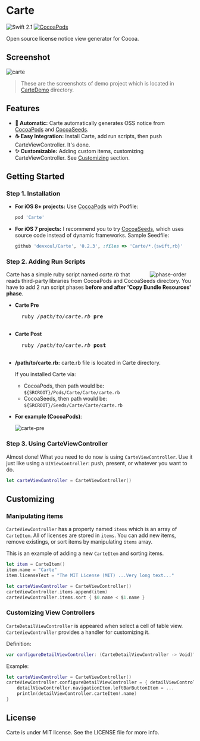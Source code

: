 Carte
=====

![Swift 2.1](https://img.shields.io/badge/Swift-2.1-orange.svg)
[![CocoaPods](http://img.shields.io/cocoapods/v/Carte.svg?style=flat)](https://cocoapods.org/pods/Carte)

Open source license notice view generator for Cocoa.


Screenshot
----------

![carte](https://cloud.githubusercontent.com/assets/931655/9243550/d781a822-41cc-11e5-91bb-8b5123b2c91e.png)


> These are the screenshots of demo project which is located in [CarteDemo](https://github.com/devxoul/Carte/tree/master/CarteDemo) directory.


Features
--------

- **:red_car: Automatic:** Carte automatically generates OSS notice from [CocoaPods](https://cocoapods.org) and [CocoaSeeds](https://github.com/devxoul/CoocaSeeds).
- **:coffee: Easy Integration:** Install Carte, add run scripts, then push CarteViewController. It's done.
- **:sparkles: Customizable:** Adding custom items, customizing CarteViewController. See [Customizing](#customizing) section.


Getting Started
---------------

### Step 1. Installation

- **For iOS 8+ projects:** Use [CocoaPods](https://cocoapods.org) with Podfile:

    ```ruby
    pod 'Carte'
    ```


- **For iOS 7 projects:** I recommend you to try [CocoaSeeds](https://github.com/devxoul/CocoaSeeds), which uses source code instead of dynamic frameworks. Sample Seedfile:

    ```ruby
    github 'devxoul/Carte', '0.2.3', :files => 'Carte/*.{swift,rb}'
    ```


### Step 2. Adding Run Scripts

<img src="https://cloud.githubusercontent.com/assets/931655/9232206/6cd6cec2-4167-11e5-8bcd-9d911cf59a50.png" alt="phase-order" align="right" hspace="20">

Carte has a simple ruby script named *carte.rb* that reads third-party libraries from CocoaPods and CocoaSeeds directory. You have to add 2 run script phases **before and after 'Copy Bundle Resources' phase**.

- **Carte Pre**

    <pre>
    ruby <i>/path/to/carte.rb</i> <b>pre</b>
    </pre>

- **Carte Post**

    <pre>
    ruby <i>/path/to/carte.rb</i> <b>post</b>
    </pre>

- **/path/to/carte.rb:** carte.rb file is located in Carte directory.

    If you installed Carte via:

    - CocoaPods, then path would be: `${SRCROOT}/Pods/Carte/Carte/carte.rb`
    - CocoaSeeds, then path would be: `${SRCROOT}/Seeds/Carte/Carte/carte.rb`

- **For example (CocoaPods)**:

    ![carte-pre](https://cloud.githubusercontent.com/assets/931655/9234048/71a32392-4171-11e5-8aea-dfdf434b24f0.png)


### Step 3. Using CarteViewController

Almost done! What you need to do now is using `CarteViewController`. Use it just like using a `UIViewController`: push, present, or whatever you want to do.

```swift
let carteViewController = CarteViewController()
```


Customizing
-----------

### Manipulating items

`CarteViewController` has a property named `items` which is an array of `CarteItem`. All of licenses are stored in `items`. You can add new items, remove existings, or sort items by manipulating `items` array.

This is an example of adding a new `CarteItem` and sorting items.

```swift
let item = CarteItem()
item.name = "Carte"
item.licenseText = "The MIT License (MIT) ...Very long text..."

let carteViewController = CarteViewController()
carteViewController.items.append(item)
carteViewController.items.sort { $0.name < $1.name }
```

### Customizing View Controllers

`CarteDetailViewController` is appeared when select a cell of table view. `CarteViewController` provides a handler for customizing it.

Definition: 

```swift
var configureDetailViewController: (CarteDetailViewController -> Void)?
```

Example:

```swift
let carteViewController = CarteViewController()
carteViewController.configureDetailViewController = { detailViewController in
    detailViewController.navigationItem.leftBarButtonItem = ...
    println(detailViewController.carteItem!.name)
}
```


License
-------

Carte is under MIT license. See the LICENSE file for more info.
